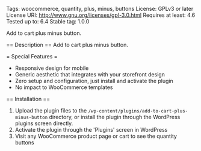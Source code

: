 Tags: woocommerce, quantity, plus, minus, buttons
License: GPLv3 or later
License URI: http://www.gnu.org/licenses/gpl-3.0.html
Requires at least: 4.6
Tested up to: 6.4
Stable tag: 1.0.0

Add to cart plus minus button.

== Description ==
Add to cart plus minus button.

= Special Features =
* Responsive design for mobile
* Generic aesthetic that integrates with your storefront design
* Zero setup and configuration, just install and activate the plugin
* No impact to WooCommerce templates

== Installation ==
1. Upload the plugin files to the `/wp-content/plugins/add-to-cart-plus-minus-button` directory, or install the plugin through the WordPress plugins screen directly.
2. Activate the plugin through the \'Plugins\' screen in WordPress
3. Visit any WooCommerce product page or cart to see the quantity buttons
